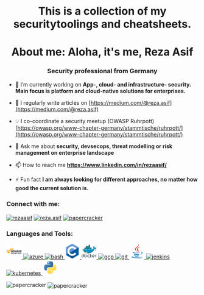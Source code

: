 <h1 align="center">This is a collection of my securitytoolings and cheatsheets.</h1>


<h1 align="center">About me: Aloha, it's me, Reza Asif</h1>
<h3 align="center">Security professional from Germany</h3>

- 🔭 I’m currently working on **App-, cloud- and infrastructure- security. Main focus is platform and cloud-native solutions for enterprises.**

- 📝 I regularly write articles on [https://medium.com/@reza.asif](https://medium.com/@reza.asif)

- 💡 I co-coordinate a security meetup (OWASP Ruhrpott) [https://owasp.org/www-chapter-germany/stammtische/ruhrpott/](https://owasp.org/www-chapter-germany/stammtische/ruhrpott/)

- 💬 Ask me about **security, devsecops, threat modelling or risk management on enterprise landscape**

- 📫 How to reach me **https://www.linkedin.com/in/rezaasif/**

- ⚡ Fun fact **I am always looking for different approaches, no matter how good the current solution is.**

<h3 align="left">Connect with me:</h3>
<p align="left">
<a href="https://linkedin.com/in/rezaasif" target="blank"><img align="center" src="https://raw.githubusercontent.com/rahuldkjain/github-profile-readme-generator/master/src/images/icons/Social/linked-in-alt.svg" alt="rezaasif" height="30" width="40" /></a>
<a href="https://medium.com/@reza.asif" target="blank"><img align="center" src="https://raw.githubusercontent.com/rahuldkjain/github-profile-readme-generator/master/src/images/icons/Social/medium.svg" alt="reza.asif" height="30" width="40" /></a>
<a href="https://www.leetcode.com/papercracker" target="blank"><img align="center" src="https://raw.githubusercontent.com/rahuldkjain/github-profile-readme-generator/master/src/images/icons/Social/leet-code.svg" alt="papercracker" height="30" width="40" /></a>
</p>

<h3 align="left">Languages and Tools:</h3>
<p align="left"> <a href="https://aws.amazon.com" target="_blank" rel="noreferrer"> <img src="https://raw.githubusercontent.com/devicons/devicon/master/icons/amazonwebservices/amazonwebservices-original-wordmark.svg" alt="aws" width="40" height="40"/> </a> <a href="https://azure.microsoft.com/en-in/" target="_blank" rel="noreferrer"> <img src="https://www.vectorlogo.zone/logos/microsoft_azure/microsoft_azure-icon.svg" alt="azure" width="40" height="40"/> </a> <a href="https://www.gnu.org/software/bash/" target="_blank" rel="noreferrer"> <img src="https://www.vectorlogo.zone/logos/gnu_bash/gnu_bash-icon.svg" alt="bash" width="40" height="40"/> </a> <a href="https://www.cprogramming.com/" target="_blank" rel="noreferrer"> <img src="https://raw.githubusercontent.com/devicons/devicon/master/icons/c/c-original.svg" alt="c" width="40" height="40"/> </a> <a href="https://www.docker.com/" target="_blank" rel="noreferrer"> <img src="https://raw.githubusercontent.com/devicons/devicon/master/icons/docker/docker-original-wordmark.svg" alt="docker" width="40" height="40"/> </a> <a href="https://cloud.google.com" target="_blank" rel="noreferrer"> <img src="https://www.vectorlogo.zone/logos/google_cloud/google_cloud-icon.svg" alt="gcp" width="40" height="40"/> </a> <a href="https://git-scm.com/" target="_blank" rel="noreferrer"> <img src="https://www.vectorlogo.zone/logos/git-scm/git-scm-icon.svg" alt="git" width="40" height="40"/> </a> <a href="https://www.java.com" target="_blank" rel="noreferrer"> <img src="https://raw.githubusercontent.com/devicons/devicon/master/icons/java/java-original.svg" alt="java" width="40" height="40"/> </a> <a href="https://www.jenkins.io" target="_blank" rel="noreferrer"> <img src="https://www.vectorlogo.zone/logos/jenkins/jenkins-icon.svg" alt="jenkins" width="40" height="40"/> </a> <a href="https://kubernetes.io" target="_blank" rel="noreferrer"> <img src="https://www.vectorlogo.zone/logos/kubernetes/kubernetes-icon.svg" alt="kubernetes" width="40" height="40"/> </a> <a href="https://www.python.org" target="_blank" rel="noreferrer"> <img src="https://raw.githubusercontent.com/devicons/devicon/master/icons/python/python-original.svg" alt="python" width="40" height="40"/> </a> </p>

<p><img align="left" src="https://github-readme-stats.vercel.app/api/top-langs?username=papercracker&show_icons=true&locale=en&layout=compact" alt="papercracker" /></p>

<p>&nbsp;<img align="center" src="https://github-readme-stats.vercel.app/api?username=papercracker&show_icons=true&locale=en" alt="papercracker" /></p>


